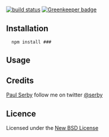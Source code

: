 #

[![build status](https://secure.travis-ci.org/serby/###.png)](http://travis-ci.org/serby/###) [![Greenkeeper badge](https://badges.greenkeeper.io/serby/stream-proxy.svg)](https://greenkeeper.io/)

## Installation

      npm install ###

## Usage

## Credits
[Paul Serby](https://github.com/serby/) follow me on twitter [@serby](http://twitter.com/serby)

## Licence
Licensed under the [New BSD License](http://opensource.org/licenses/bsd-license.php)